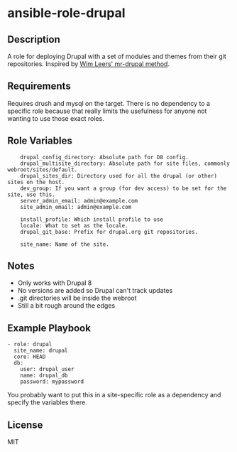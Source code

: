 ansible-role-drupal
==========

Description
------------
A role for deploying Drupal with a set of modules and themes from their git
repositories.
Inspired by [Wim Leers' mr-drupal method](http://wimleers.com/article/mr-drupal).

Requirements
------------
Requires drush and mysql on the target. There is no dependency to a specific role
because that really limits the usefulness for anyone not wanting to use those
exact roles.

Role Variables
--------------

        drupal_config_directory: Absolute path for D8 config.
        drupal_multisite_directory: Absolute path for site files, commonly webroot/sites/default.
        drupal_sites_dir: Directory used for all the drupal (or other) sites on the host.
        dev_group: If you want a group (for dev access) to be set for the site, use this.
        server_admin_email: admin@example.com
        site_admin_email: admin@example.com

        install_profile: Which install profile to use
        locale: What to set as the locale.
        drupal_git_base: Prefix for drupal.org git repositories.

        site_name: Name of the site.

Notes
-----
* Only works with Drupal 8
* No versions are added so Drupal can't track updates
* .git directories will be inside the webroot
* Still a bit rough around the edges

Example Playbook
-------------------------

    - role: drupal
      site_name: drupal
      core: HEAD
      db:
        user: drupal_user
        name: drupal_db
        password: mypassword

You probably want to put this in a site-specific role as a dependency and
specify the variables there.

License
-------

MIT
